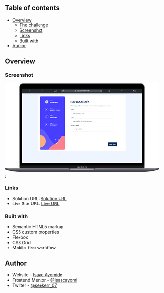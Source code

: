 ## Table of contents

- [Overview](#overview)
  - [The challenge](#the-challenge)
  - [Screenshot](#screenshot)
  - [Links](#links)
  - [Built with](#built-with)
- [Author](#author)


## Overview


### Screenshot

![Project Screenshot](./images/Project%20Screenshot.png);


### Links

- Solution URL: [Solution URL](https://github.com/Isaacayomi/multi-step-form)
- Live Site URL: [Live URL](https://multi-step-form-green-beta.vercel.app/)


### Built with

- Semantic HTML5 markup
- CSS custom properties
- Flexbox
- CSS Grid
- Mobile-first workflow

## Author

- Website - [Isaac Ayomide](https://github.com/Isaacayomi)
- Frontend Mentor - [@Isaacayomi](https://www.frontendmentor.io/profile/Isaacayomi)
- Twitter - [@seekerr_07](https://www.twitter.com/seekerr_07)